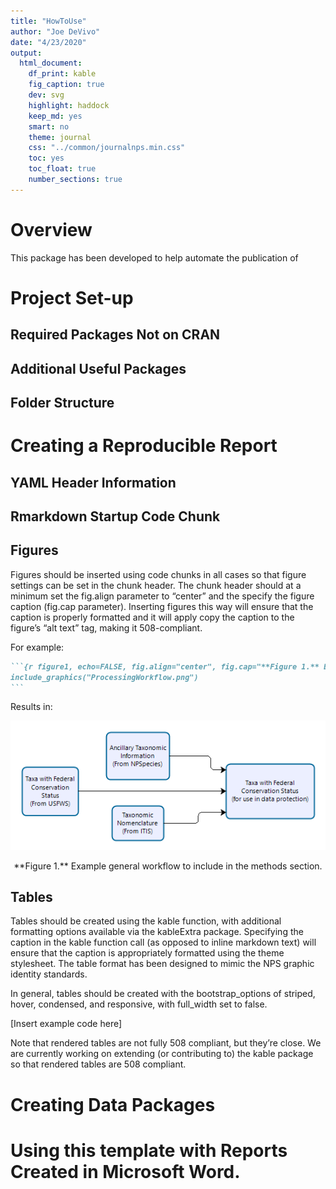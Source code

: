 ```yaml
---
title: "HowToUse"
author: "Joe DeVivo"
date: "4/23/2020"
output:
  html_document:
    df_print: kable
    fig_caption: true
    dev: svg
    highlight: haddock
    keep_md: yes
    smart: no
    theme: journal
    css: "../common/journalnps.min.css"
    toc: yes
    toc_float: true
    number_sections: true
---
```




Overview
========

This package has been developed to help automate the publication of

Project Set-up
==============

Required Packages Not on CRAN
-----------------------------

Additional Useful Packages
--------------------------

Folder Structure
----------------

Creating a Reproducible Report
==============================

YAML Header Information
-----------------------

Rmarkdown Startup Code Chunk
---------------------------

Figures
-------

Figures should be inserted using code chunks in all cases so that figure
settings can be set in the chunk header. The chunk header should at a minimum
set the fig.align parameter to “center” and the specify the figure caption
(fig.cap parameter). Inserting figures this way will ensure that the caption is
properly formatted and it will apply copy the caption to the figure’s “alt text”
tag, making it 508-compliant.

For example:

````markdown
```{r figure1, echo=FALSE, fig.align="center", fig.cap="**Figure 1.** Example general workflow to include in the methods section."}
include_graphics("ProcessingWorkflow.png")
```
````
Results in:

<div class="figure" style="text-align: center">
<img src="ProcessingWorkflow.png" alt="**Figure 1.** Example general workflow to include in the methods section." width="550" />
<p class="caption">**Figure 1.** Example general workflow to include in the methods section.</p>
</div>

Tables
------

Tables should be created using the kable function, with additional formatting
options available via the kableExtra package. Specifying the caption in the
kable function call (as opposed to inline markdown text) will ensure that the
caption is appropriately formatted using the theme stylesheet. The table format
has been designed to mimic the NPS graphic identity standards.

In general, tables should be created with the bootstrap_options of striped,
hover, condensed, and responsive, with full_width set to false.

[Insert example code here]

Note that rendered tables are not fully 508 compliant, but they’re close. We are
currently working on extending (or contributing to) the kable package so that
rendered tables are 508 compliant.

Creating Data Packages
======================

Using this template with Reports Created in Microsoft Word.
===========================================================
